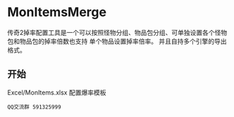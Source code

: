 # MonItemsMerge 
 传奇2掉率配置工具是一个可以按照怪物分组、物品包分组、可单独设置各个怪物包和物品包的掉率倍数也支持
 单个物品设置掉率倍率。
 并且自持多个引擎的导出格式。
 
## 开始
 
Excel/MonItems.xlsx 配置爆率模板
 
```
QQ交流群 591325999
```

